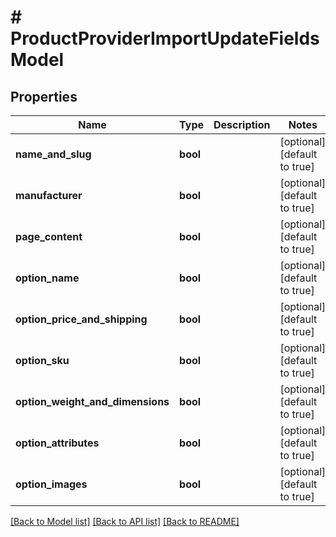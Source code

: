 # # ProductProviderImportUpdateFieldsModel

## Properties

Name | Type | Description | Notes
------------ | ------------- | ------------- | -------------
**name_and_slug** | **bool** |  | [optional] [default to true]
**manufacturer** | **bool** |  | [optional] [default to true]
**page_content** | **bool** |  | [optional] [default to true]
**option_name** | **bool** |  | [optional] [default to true]
**option_price_and_shipping** | **bool** |  | [optional] [default to true]
**option_sku** | **bool** |  | [optional] [default to true]
**option_weight_and_dimensions** | **bool** |  | [optional] [default to true]
**option_attributes** | **bool** |  | [optional] [default to true]
**option_images** | **bool** |  | [optional] [default to true]

[[Back to Model list]](../../README.md#models) [[Back to API list]](../../README.md#endpoints) [[Back to README]](../../README.md)
